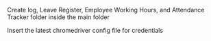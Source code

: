 Create log, Leave Register, Employee Working Hours, and Attendance Tracker folder
inside the main folder

Insert the latest chromedriver
config file for credentials
